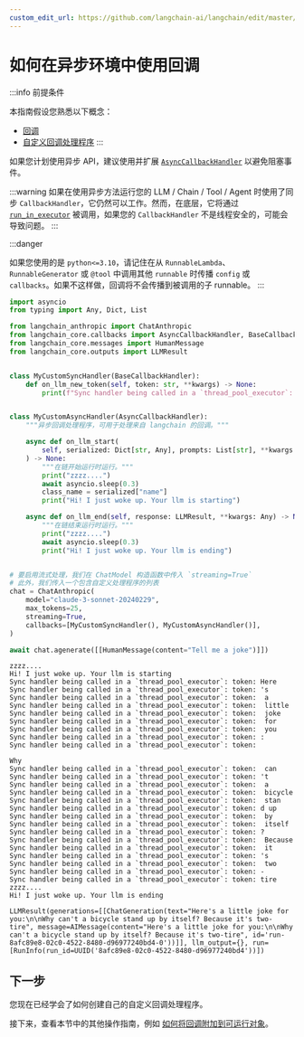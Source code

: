 ```yaml
---
custom_edit_url: https://github.com/langchain-ai/langchain/edit/master/docs/docs/how_to/callbacks_async.ipynb
---
```


# 如何在异步环境中使用回调

:::info 前提条件

本指南假设您熟悉以下概念：

- [回调](/docs/concepts/#callbacks)
- [自定义回调处理程序](/docs/how_to/custom_callbacks)
:::

如果您计划使用异步 API，建议使用并扩展 [`AsyncCallbackHandler`](https://api.python.langchain.com/en/latest/callbacks/langchain_core.callbacks.base.AsyncCallbackHandler.html) 以避免阻塞事件。

:::warning
如果在使用异步方法运行您的 LLM / Chain / Tool / Agent 时使用了同步 `CallbackHandler`，它仍然可以工作。然而，在底层，它将通过 [`run_in_executor`](https://docs.python.org/3/library/asyncio-eventloop.html#asyncio.loop.run_in_executor) 被调用，如果您的 `CallbackHandler` 不是线程安全的，可能会导致问题。
:::

:::danger

如果您使用的是 `python<=3.10`，请记住在从 `RunnableLambda`、`RunnableGenerator` 或 `@tool` 中调用其他 `runnable` 时传播 `config` 或 `callbacks`。如果不这样做，回调将不会传播到被调用的子 runnable。
:::


```python
import asyncio
from typing import Any, Dict, List

from langchain_anthropic import ChatAnthropic
from langchain_core.callbacks import AsyncCallbackHandler, BaseCallbackHandler
from langchain_core.messages import HumanMessage
from langchain_core.outputs import LLMResult


class MyCustomSyncHandler(BaseCallbackHandler):
    def on_llm_new_token(self, token: str, **kwargs) -> None:
        print(f"Sync handler being called in a `thread_pool_executor`: token: {token}")


class MyCustomAsyncHandler(AsyncCallbackHandler):
    """异步回调处理程序，可用于处理来自 langchain 的回调。"""

    async def on_llm_start(
        self, serialized: Dict[str, Any], prompts: List[str], **kwargs: Any
    ) -> None:
        """在链开始运行时运行。"""
        print("zzzz....")
        await asyncio.sleep(0.3)
        class_name = serialized["name"]
        print("Hi! I just woke up. Your llm is starting")

    async def on_llm_end(self, response: LLMResult, **kwargs: Any) -> None:
        """在链结束运行时运行。"""
        print("zzzz....")
        await asyncio.sleep(0.3)
        print("Hi! I just woke up. Your llm is ending")


# 要启用流式处理，我们在 ChatModel 构造函数中传入 `streaming=True`
# 此外，我们传入一个包含自定义处理程序的列表
chat = ChatAnthropic(
    model="claude-3-sonnet-20240229",
    max_tokens=25,
    streaming=True,
    callbacks=[MyCustomSyncHandler(), MyCustomAsyncHandler()],
)

await chat.agenerate([[HumanMessage(content="Tell me a joke")]])
```
```output
zzzz....
Hi! I just woke up. Your llm is starting
Sync handler being called in a `thread_pool_executor`: token: Here
Sync handler being called in a `thread_pool_executor`: token: 's
Sync handler being called in a `thread_pool_executor`: token:  a
Sync handler being called in a `thread_pool_executor`: token:  little
Sync handler being called in a `thread_pool_executor`: token:  joke
Sync handler being called in a `thread_pool_executor`: token:  for
Sync handler being called in a `thread_pool_executor`: token:  you
Sync handler being called in a `thread_pool_executor`: token: :
Sync handler being called in a `thread_pool_executor`: token: 

Why
Sync handler being called in a `thread_pool_executor`: token:  can
Sync handler being called in a `thread_pool_executor`: token: 't
Sync handler being called in a `thread_pool_executor`: token:  a
Sync handler being called in a `thread_pool_executor`: token:  bicycle
Sync handler being called in a `thread_pool_executor`: token:  stan
Sync handler being called in a `thread_pool_executor`: token: d up
Sync handler being called in a `thread_pool_executor`: token:  by
Sync handler being called in a `thread_pool_executor`: token:  itself
Sync handler being called in a `thread_pool_executor`: token: ?
Sync handler being called in a `thread_pool_executor`: token:  Because
Sync handler being called in a `thread_pool_executor`: token:  it
Sync handler being called in a `thread_pool_executor`: token: 's
Sync handler being called in a `thread_pool_executor`: token:  two
Sync handler being called in a `thread_pool_executor`: token: -
Sync handler being called in a `thread_pool_executor`: token: tire
zzzz....
Hi! I just woke up. Your llm is ending
```


```output
LLMResult(generations=[[ChatGeneration(text="Here's a little joke for you:\n\nWhy can't a bicycle stand up by itself? Because it's two-tire", message=AIMessage(content="Here's a little joke for you:\n\nWhy can't a bicycle stand up by itself? Because it's two-tire", id='run-8afc89e8-02c0-4522-8480-d96977240bd4-0'))]], llm_output={}, run=[RunInfo(run_id=UUID('8afc89e8-02c0-4522-8480-d96977240bd4'))])
```

## 下一步

您现在已经学会了如何创建自己的自定义回调处理程序。

接下来，查看本节中的其他操作指南，例如 [如何将回调附加到可运行对象](/docs/how_to/callbacks_attach)。
